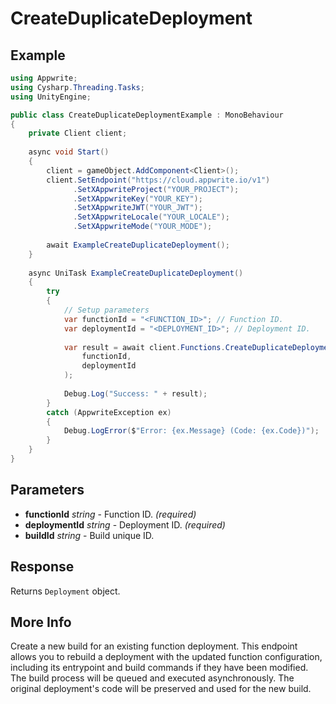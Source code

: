 # CreateDuplicateDeployment

## Example

```csharp
using Appwrite;
using Cysharp.Threading.Tasks;
using UnityEngine;

public class CreateDuplicateDeploymentExample : MonoBehaviour
{
    private Client client;
    
    async void Start()
    {
        client = gameObject.AddComponent<Client>();
        client.SetEndpoint("https://cloud.appwrite.io/v1")
              .SetXAppwriteProject("YOUR_PROJECT");
              .SetXAppwriteKey("YOUR_KEY");
              .SetXAppwriteJWT("YOUR_JWT");
              .SetXAppwriteLocale("YOUR_LOCALE");
              .SetXAppwriteMode("YOUR_MODE");
        
        await ExampleCreateDuplicateDeployment();
    }
    
    async UniTask ExampleCreateDuplicateDeployment()
    {
        try
        {
            // Setup parameters
            var functionId = "<FUNCTION_ID>"; // Function ID.
            var deploymentId = "<DEPLOYMENT_ID>"; // Deployment ID.
            
            var result = await client.Functions.CreateDuplicateDeploymentAsync(
                functionId,
                deploymentId
            );
            
            Debug.Log("Success: " + result);
        }
        catch (AppwriteException ex)
        {
            Debug.LogError($"Error: {ex.Message} (Code: {ex.Code})");
        }
    }
}
```

## Parameters

- **functionId** *string* - Function ID. *(required)*
- **deploymentId** *string* - Deployment ID. *(required)*
- **buildId** *string* - Build unique ID.

## Response

Returns `Deployment` object.
## More Info

Create a new build for an existing function deployment. This endpoint allows you to rebuild a deployment with the updated function configuration, including its entrypoint and build commands if they have been modified. The build process will be queued and executed asynchronously. The original deployment&#039;s code will be preserved and used for the new build.
